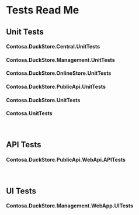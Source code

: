 # Tests Read Me

## Unit Tests
#### Contosa.DuckStore.Central.UnitTests
#### Contosa.DuckStore.Management.UnitTests
#### Contosa.DuckStore.OnlineStore.UnitTests
#### Contosa.DuckStore.PublicApi.UnitTests
#### Contosa.DuckStore.UnitTests
#### Contosa.UnitTests
<br/>

## API Tests
#### Contosa.DuckStore.PublicApi.WebApi.APITests
<br/>


## UI Tests
#### Contosa.DuckStore.Management.WebApp.UITests